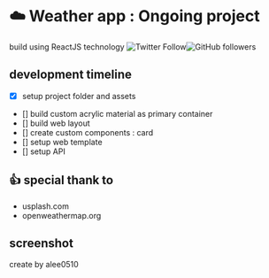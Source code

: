# :cloud: Weather app : Ongoing project 
build using ReactJS technology ![Twitter Follow](https://img.shields.io/twitter/follow/a_lee0510?style=social)![GitHub followers](https://img.shields.io/github/followers/alee0510?style=social)


## development timeline
- [x] setup project folder and assets
- [] build custom acrylic material as primary container
- [] build web layout
- [] create custom components : card
- [] setup web template
- [] setup API

## :thumbsup: special thank to
- usplash.com
- openweathermap.org

## screenshot

create by alee0510